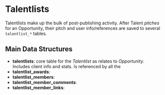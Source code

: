 # Talentlists #
Talentlists make up the bulk of post-publishing activity. After Talent _pitches_ for an Opportunity, their pitch and user info/references are saved to several `talentlist_*` tables. 

## Main Data Structures ##
* **talentlists**: core table for the _Talentlist_ as relates to _Opportunity_. Includes client info and stats. Is referenced by all the 
* **talentlist_awards**:
* **talentlist_members**:
* **talentlist_member_comments**:
* **talentlist_member_links**:     